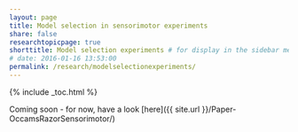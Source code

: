 ```yaml
---
layout: page
title: Model selection in sensorimotor experiments
share: false
researchtopicpage: true
shorttitle: Model selection experiments # for display in the sidebar menu
# date: 2016-01-16 13:53:00
permalink: /research/modelselectionexperiments/
---
```


{% include _toc.html %}

Coming soon - for now, have a look [here]({{ site.url }}/Paper-OccamsRazorSensorimotor/)